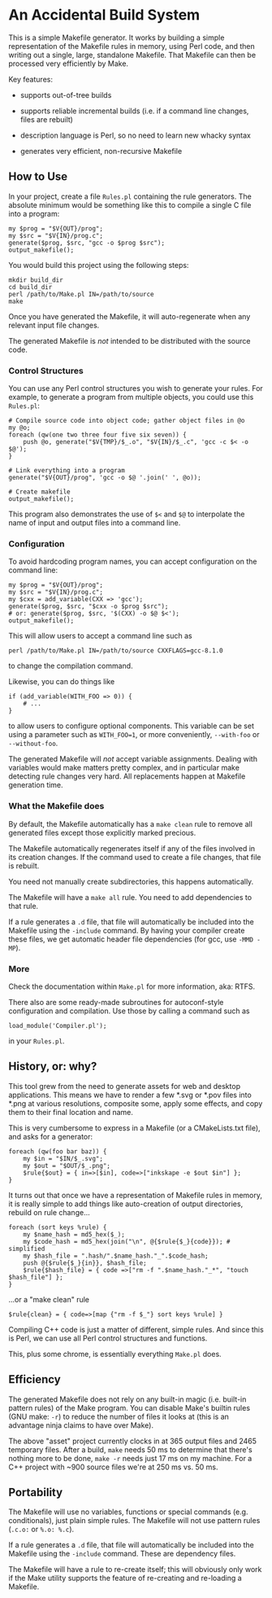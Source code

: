 An Accidental Build System
==========================

This is a simple Makefile generator. It works by building a simple
representation of the Makefile rules in memory, using Perl code, and
then writing out a single, large, standalone Makefile. That Makefile
can then be processed very efficiently by Make.

Key features:

* supports out-of-tree builds

* supports reliable incremental builds (i.e. if a command line
  changes, files are rebuilt)

* description language is Perl, so no need to learn new whacky syntax

* generates very efficient, non-recursive Makefile



How to Use
----------

In your project, create a file `Rules.pl` containing the rule
generators. The absolute minimum would be something like this to
compile a single C file into a program:

    my $prog = "$V{OUT}/prog";
    my $src = "$V{IN}/prog.c";
    generate($prog, $src, "gcc -o $prog $src");
    output_makefile();

You would build this project using the following steps:

    mkdir build_dir
    cd build_dir
    perl /path/to/Make.pl IN=/path/to/source
    make

Once you have generated the Makefile, it will auto-regenerate when any
relevant input file changes.

The generated Makefile is *not* intended to be distributed with the
source code.


### Control Structures

You can use any Perl control structures you wish to generate your
rules. For example, to generate a program from multiple objects, you
could use this `Rules.pl`:

    # Compile source code into object code; gather object files in @o
    my @o;
    foreach (qw(one two three four five six seven)) {
        push @o, generate("$V{TMP}/$_.o", "$V{IN}/$_.c", 'gcc -c $< -o $@');
    }

    # Link everything into a program
    generate("$V{OUT}/prog", 'gcc -o $@ '.join(' ', @o));

    # Create makefile
    output_makefile();

This program also demonstrates the use of `$<` and `$@` to interpolate
the name of input and output files into a command line.


### Configuration

To avoid hardcoding program names, you can accept configuration on the
command line:

    my $prog = "$V{OUT}/prog";
    my $src = "$V{IN}/prog.c";
    my $cxx = add_variable(CXX => 'gcc');
    generate($prog, $src, "$cxx -o $prog $src");
    # or: generate($prog, $src, '$(CXX) -o $@ $<');
    output_makefile();

This will allow users to accept a command line such as

    perl /path/to/Make.pl IN=/path/to/source CXXFLAGS=gcc-8.1.0

to change the compilation command.

Likewise, you can do things like

    if (add_variable(WITH_FOO => 0)) {
        # ...
    }

to allow users to configure optional components. This variable can be
set using a parameter such as `WITH_FOO=1`, or more conveniently,
`--with-foo` or `--without-foo`.

The generated Makefile will *not* accept variable assignments. Dealing
with variables would make matters pretty complex, and in particular
make detecting rule changes very hard. All replacements happen at
Makefile generation time.


### What the Makefile does

By default, the Makefile automatically has a `make clean` rule to
remove all generated files except those explicitly marked precious.

The Makefile automatically regenerates itself if any of the files
involved in its creation changes. If the command used to create a file
changes, that file is rebuilt.

You need not manually create subdirectories, this happens
automatically.

The Makefile will have a `make all` rule. You need to add dependencies
to that rule.

If a rule generates a `.d` file, that file will automatically be
included into the Makefile using the `-include` command. By having
your compiler create these files, we get automatic header file
dependencies (for gcc, use `-MMD -MP`).


### More

Check the documentation within `Make.pl` for more information, aka: RTFS.

There also are some ready-made subroutines for autoconf-style
configuration and compilation. Use those by calling a command such as

    load_module('Compiler.pl');

in your `Rules.pl`.



History, or: why?
-----------------

This tool grew from the need to generate assets for web and desktop
applications. This means we have to render a few *.svg or *.pov files
into *.png at various resolutions, composite some, apply some effects,
and copy them to their final location and name.

This is very cumbersome to express in a Makefile (or a CMakeLists.txt
file), and asks for a generator:

    foreach (qw(foo bar baz)) {
        my $in = "$IN/$_.svg";
        my $out = "$OUT/$_.png";
        $rule{$out} = { in=>[$in], code=>["inkskape -e $out $in"] };
    }

It turns out that once we have a representation of Makefile rules in
memory, it is really simple to add things like auto-creation of output
directories, rebuild on rule change...

    foreach (sort keys %rule) {
        my $name_hash = md5_hex($_);
        my $code_hash = md5_hex(join("\n", @{$rule{$_}{code}}); # simplified
        my $hash_file = ".hash/".$name_hash."_".$code_hash;
        push @{$rule{$_}{in}}, $hash_file;
        $rule{$hash_file} = { code =>["rm -f ".$name_hash."_*", "touch $hash_file"] };
    }

...or a "make clean" rule

    $rule{clean} = { code=>[map {"rm -f $_"} sort keys %rule] }

Compiling C++ code is just a matter of different, simple rules. And
since this is Perl, we can use all Perl control structures and
functions.

This, plus some chrome, is essentially everything `Make.pl` does.



Efficiency
-----------

The generated Makefile does not rely on any built-in magic (i.e.
built-in pattern rules) of the Make program. You can disable Make's
builtin rules (GNU make: `-r`) to reduce the number of files it looks
at (this is an advantage ninja claims to have over Make).

The above "asset" project currently clocks in at 365 output files and
2465 temporary files. After a build, `make` needs 50 ms to determine
that there's nothing more to be done, `make -r` needs just 17 ms on my
machine. For a C++ project with ~900 source files we're at 250 ms vs.
50 ms.



Portability
------------

The Makefile will use no variables, functions or special commands
(e.g. conditionals), just plain simple rules. The Makefile will not
use pattern rules (`.c.o:` or `%.o: %.c`).

If a rule generates a `.d` file, that file will automatically be
included into the Makefile using the `-include` command. These are
dependency files.

The Makefile will have a rule to re-create itself; this will obviously
only work if the Make utility supports the feature of re-creating and
re-loading a Makefile.
